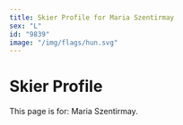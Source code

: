 ```yaml
---
title: Skier Profile for Maria Szentirmay
sex: "L"
id: "9839"
image: "/img/flags/hun.svg" 
---
```


# Skier Profile

This page is for: Maria Szentirmay.
    